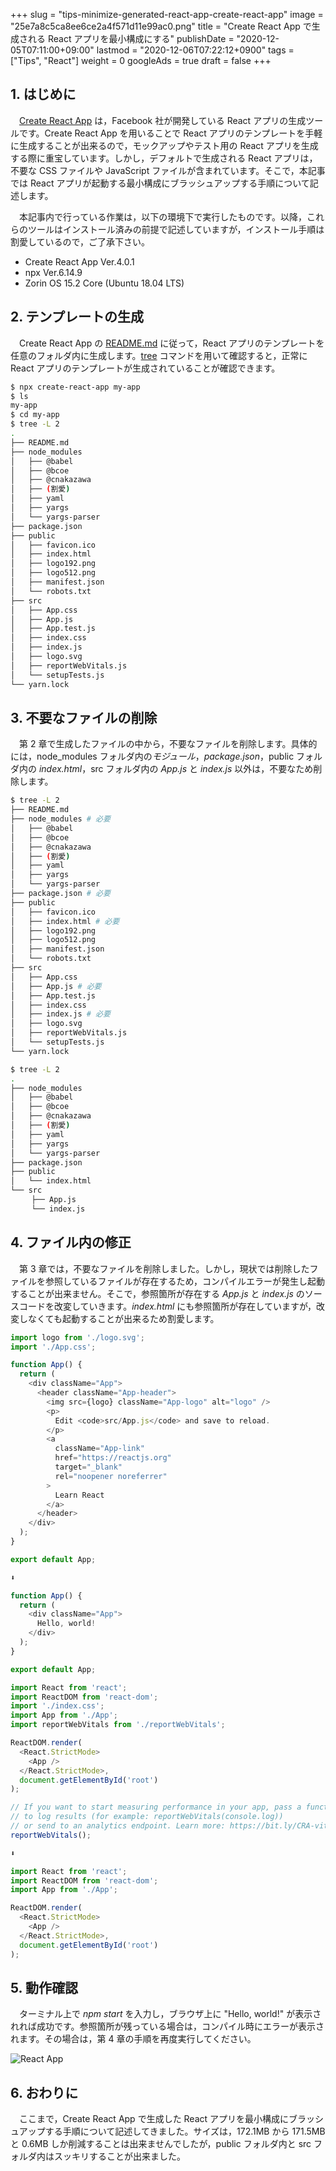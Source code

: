 +++
slug = "tips-minimize-generated-react-app-create-react-app"
image = "25e7a8c5ca8ee6ce2a4f571d11e99ac0.png"
title = "Create React App で生成される React アプリを最小構成にする"
publishDate = "2020-12-05T07:11:00+09:00"
lastmod = "2020-12-06T07:22:12+0900"
tags = ["Tips", "React"]
weight = 0
googleAds = true
draft = false
+++

## 1. はじめに

　[Create React App](https://github.com/facebook/create-react-app) は，Facebook 社が開発している React アプリの生成ツールです。Create React App を用いることで React アプリのテンプレートを手軽に生成することが出来るので，モックアップやテスト用の React アプリを生成する際に重宝しています。しかし，デフォルトで生成される React アプリは，不要な CSS ファイルや JavaScript ファイルが含まれています。そこで，本記事では React アプリが起動する最小構成にブラッシュアップする手順について記述します。

　本記事内で行っている作業は，以下の環境下で実行したものです。以降，これらのツールはインストール済みの前提で記述していますが，インストール手順は割愛しているので，ご了承下さい。

* Create React App Ver.4.0.1
* npx Ver.6.14.9
* Zorin OS 15.2 Core (Ubuntu 18.04 LTS)

## 2. テンプレートの生成

　Create React App の [README.md](https://github.com/facebook/create-react-app) に従って，React アプリのテンプレートを任意のフォルダ内に生成します。[tree](https://www.atmarkit.co.jp/ait/articles/1802/01/news025.html) コマンドを用いて確認すると，正常に React アプリのテンプレートが生成されていることが確認できます。

```bash
$ npx create-react-app my-app
$ ls
my-app
$ cd my-app
$ tree -L 2
.
├── README.md
├── node_modules
│   ├── @babel
│   ├── @bcoe
│   ├── @cnakazawa
│   ├── (割愛)
│   ├── yaml
│   ├── yargs
│   └── yargs-parser
├── package.json
├── public
│   ├── favicon.ico
│   ├── index.html
│   ├── logo192.png
│   ├── logo512.png
│   ├── manifest.json
│   └── robots.txt
├── src
│   ├── App.css
│   ├── App.js
│   ├── App.test.js
│   ├── index.css
│   ├── index.js
│   ├── logo.svg
│   ├── reportWebVitals.js
│   └── setupTests.js
└── yarn.lock
```

## 3. 不要なファイルの削除

　第 2 章で生成したファイルの中から，不要なファイルを削除します。具体的には，node_modules フォルダ内の*モジュール*，*package.json*，public フォルダ内の *index.html*，src フォルダ内の *App.js* と *index.js* 以外は，不要なため削除します。

```bash
$ tree -L 2
├── README.md
├── node_modules # 必要
│   ├── @babel
│   ├── @bcoe
│   ├── @cnakazawa
│   ├── (割愛)
│   ├── yaml
│   ├── yargs
│   └── yargs-parser
├── package.json # 必要
├── public
│   ├── favicon.ico
│   ├── index.html # 必要
│   ├── logo192.png
│   ├── logo512.png
│   ├── manifest.json
│   └── robots.txt
├── src
│   ├── App.css
│   ├── App.js # 必要
│   ├── App.test.js
│   ├── index.css
│   ├── index.js # 必要
│   ├── logo.svg
│   ├── reportWebVitals.js
│   └── setupTests.js
└── yarn.lock
```

```bash
$ tree -L 2
.
├── node_modules
│   ├── @babel
│   ├── @bcoe
│   ├── @cnakazawa
│   ├── (割愛)
│   ├── yaml
│   ├── yargs
│   └── yargs-parser
├── package.json
├── public
│   └── index.html
└── src
　   ├── App.js
　   └── index.js
```

## 4. ファイル内の修正

　第 3 章では，不要なファイルを削除しました。しかし，現状では削除したファイルを参照しているファイルが存在するため，コンパイルエラーが発生し起動することが出来ません。そこで，参照箇所が存在する *App.js* と *index.js* のソースコードを改変していきます。*index.html* にも参照箇所が存在していますが，改変しなくても起動することが出来るため割愛します。

```js
import logo from './logo.svg';
import './App.css';

function App() {
  return (
    <div className="App">
      <header className="App-header">
        <img src={logo} className="App-logo" alt="logo" />
        <p>
          Edit <code>src/App.js</code> and save to reload.
        </p>
        <a
          className="App-link"
          href="https://reactjs.org"
          target="_blank"
          rel="noopener noreferrer"
        >
          Learn React
        </a>
      </header>
    </div>
  );
}

export default App;

⬇

function App() {
  return (
    <div className="App">
      Hello, world!
    </div>
  );
}

export default App;
```

```js
import React from 'react';
import ReactDOM from 'react-dom';
import './index.css';
import App from './App';
import reportWebVitals from './reportWebVitals';

ReactDOM.render(
  <React.StrictMode>
    <App />
  </React.StrictMode>,
  document.getElementById('root')
);

// If you want to start measuring performance in your app, pass a function
// to log results (for example: reportWebVitals(console.log))
// or send to an analytics endpoint. Learn more: https://bit.ly/CRA-vitals
reportWebVitals();

⬇

import React from 'react';
import ReactDOM from 'react-dom';
import App from './App';

ReactDOM.render(
  <React.StrictMode>
    <App />
  </React.StrictMode>,
  document.getElementById('root')
);
```

## 5. 動作確認

　ターミナル上で *npm start* を入力し，ブラウザ上に "Hello, world!" が表示されれば成功です。参照箇所が残っている場合は，コンパイル時にエラーが表示されます。その場合は，第 4 章の手順を再度実行してください。

![React App](1fc58617c7aa92a415fabbf665fb280d.png)

## 6. おわりに

　ここまで，Create React App で生成した React アプリを最小構成にブラッシュアップする手順について記述してきました。サイズは，172.1MB から 171.5MB と 0.6MB しか削減することは出来ませんでしたが，public フォルダ内と  src フォルダ内はスッキリすることが出来ました。